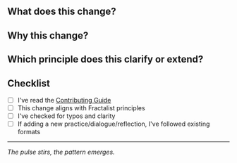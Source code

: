 ## What does this change?

<!-- Briefly describe what you're adding or modifying -->

## Why this change?

<!-- Explain your reasoning. How does this serve the fractal's emergence? -->

## Which principle does this clarify or extend?

<!-- Connect this to pulse, pattern, belonging, emergence, or other core concepts -->

## Checklist

- [ ] I've read the [Contributing Guide](CONTRIBUTING.md)
- [ ] This change aligns with Fractalist principles
- [ ] I've checked for typos and clarity
- [ ] If adding a new practice/dialogue/reflection, I've followed existing formats

---

*The pulse stirs, the pattern emerges.*